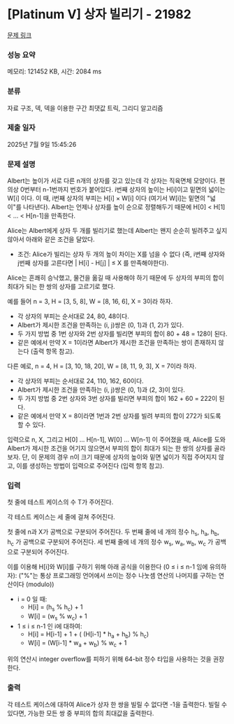 # [Platinum V] 상자 빌리기 - 21982 

[문제 링크](https://www.acmicpc.net/problem/21982) 

### 성능 요약

메모리: 121452 KB, 시간: 2084 ms

### 분류

자료 구조, 덱, 덱을 이용한 구간 최댓값 트릭, 그리디 알고리즘

### 제출 일자

2025년 7월 9일 15:45:26

### 문제 설명

<p>Albert는 높이가 서로 다른 n개의 상자를 갖고 있는데 각 상자는 직육면체 모양이다. 편의상 0번부터 n-1번까지 번호가 붙어있다. i번째 상자의 높이는 H[i]이고 밑면의 넓이는 W[i] 이다. 이 때, i번째 상자의 부피는 H[i] × W[i] 이다 (여기서 W[i]는 밑면의 "넓이"를 나타낸다). Albert는 언제나 상자를 높이 순으로 정렬해두기 때문에 H[0] < H[1] < ... < H[n-1]을 만족한다.</p>

<p>Alice는 Albert에게 상자 두 개를 빌리기로 했는데 Albert는 왠지 순순히 빌려주고 싶지 않아서 아래와 같은 조건을 달았다.</p>

<ul>
	<li>조건: Alice가 빌리는 상자 두 개의 높이 차이는 X를 넘을 수 없다 (즉, i번째 상자와 j번째 상자를 고른다면 | H[i] - H[j] | ≤ X 를 만족해야한다).</li>
</ul>

<p>Alice는 흔쾌히 승낙했고, 물건을 옮길 때 사용해야 하기 때문에 두 상자의 부피의 합이 최대가 되는 한 쌍의 상자를 고르기로 했다.</p>

<p>예를 들어 n = 3, H = [3, 5, 8], W = [8, 16, 6], X = 3이라 하자.</p>

<ul>
	<li>각 상자의 부피는 순서대로 24, 80, 48이다.</li>
	<li>Albert가 제시한 조건을 만족하는 (i, j)쌍은 (0, 1)과 (1, 2)가 있다.</li>
	<li>두 가지 방법 중 1번 상자와 2번 상자를 빌리면 부피의 합이 80 + 48 = 128이 된다.</li>
	<li>같은 예에서 만약 X = 1이라면 Albert가 제시한 조건을 만족하는 쌍이 존재하지 않는다 (출력 항목 참고).</li>
</ul>

<p>다른 예로, n = 4, H = [3, 10, 18, 20], W = [8, 11, 9, 3], X = 7이라 하자.</p>

<ul>
	<li>각 상자의 부피는 순서대로 24, 110, 162, 60이다.</li>
	<li>Albert가 제시한 조건을 만족하는 (i, j)쌍은 (0, 1)과 (2, 3)이 있다.</li>
	<li>두 가지 방법 중 2번 상자와 3번 상자를 빌리면 부피의 합이 162 + 60 = 222이 된다.</li>
	<li>같은 예에서 만약 X = 8이라면 1번과 2번 상자를 빌려 부피의 합이 272가 되도록 할 수 있다.</li>
</ul>

<p>입력으로 n, X, 그리고 H[0] ... H[n-1], W[0] ... W[n-1] 이 주어졌을 때,  Alice를 도와 Albert가 제시한 조건을 어기지 않으면서 부피의 합이 최대가 되는 한 쌍의 상자를 골라보자. 단, 이 문제의 경우 n이 크기 때문에 상자의 높이와 밑면 넓이가 직접 주어지지 않고, 이를 생성하는 방법이 입력으로 주어진다 (입력 항목 참고).</p>

### 입력 

 <p>첫 줄에 테스트 케이스의 수 T가 주어진다.</p>

<p>각 테스트 케이스는 세 줄에 걸쳐 주어진다.</p>

<p>첫 줄에 n과 X가 공백으로 구분되어 주어진다. 두 번째 줄에 네 개의 정수 h<sub>s</sub>, h<sub>a</sub>, h<sub>b</sub>, h<sub>c</sub> 가 공백으로 구분되어 주어진다. 세 번째 줄에 네 개의 정수 w<sub>s</sub>, w<sub>a</sub>, w<sub>b</sub>, w<sub>c</sub> 가 공백으로 구분되어 주어진다.</p>

<p>이를 이용해 H[i]와 W[i]를 구하기 위해 아래 공식을 이용한다 (0 ≤ i ≤ n-1 임에 유의하자): ("%"는 통상 프로그래밍 언어에서 쓰이는 정수 나눗셈 연산의 나머지를 구하는 연산이다 (modulo))</p>

<ul>
	<li>i = 0 일 때:
	<ul>
		<li>H[i] = (h<sub>s</sub> % h<sub>c</sub>) + 1</li>
		<li>W[i] = (w<sub>s</sub> % w<sub>c</sub>) + 1</li>
	</ul>
	</li>
	<li>1 ≤ i ≤ n-1 인 i에 대하여:
	<ul>
		<li>H[i] = H[i-1] + 1 + ( (H[i-1] * h<sub>a</sub>  + h<sub>b</sub>) % h<sub>c</sub>)</li>
		<li>W[i] = (W[i-1] * w<sub>a</sub> + w<sub>b</sub>) % w<sub>c</sub> + 1</li>
	</ul>
	</li>
</ul>

<p>위의 연산시 integer overflow를 피하기 위해 64-bit 정수 타입을 사용하는 것을 권장한다.</p>

### 출력 

 <p>각 테스트 케이스에 대하여 Alice가 상자 한 쌍을 빌릴 수 없다면 -1을 출력한다. 빌릴 수 있다면, 가능한 모든 쌍 중 부피의 합의 최대값을 출력한다.</p>

